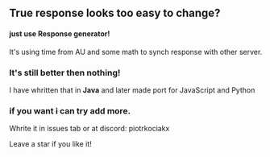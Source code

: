## True response looks too easy to change?
#### just use Response generator!
It's using time from AU and some math to synch response with other server.

### It's still better then nothing!

I have whritten that in **Java** and later made port for JavaScript and Python

### if you want i can try add more. 
Whrite it in issues tab or at discord: piotrkociakx


Leave a star if you like it!
